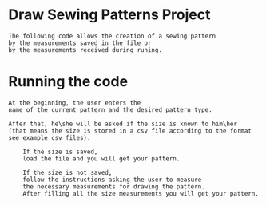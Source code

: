 # Draw Sewing Patterns Project
    The following code allows the creation of a sewing pattern
    by the measurements saved in the file or
    by the measurements received during runing.

# Running the code
    At the beginning, the user enters the
    name of the current pattern and the desired pattern type.

    After that, he\she will be asked if the size is known to him\her
    (that means the size is stored in a csv file according to the format
    see example csv files).

	    If the size is saved,
        load the file and you will get your pattern.

	    If the size is not saved,
        follow the instructions asking the user to measure
        the necessary measurements for drawing the pattern.
        After filling all the size measurements you will get your pattern.